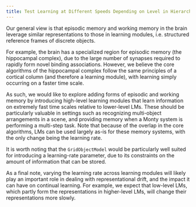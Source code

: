 ```yaml
---
title: Test Learning at Different Speeds Depending on Level in Hierarchy
---
```


Our general view is that episodic memory and working memory in the brain leverage similar representations to those in learning modules, i.e. structured reference frames of discrete objects.

For example, the brain has a specialized region for episodic memory (the hippocampal complex), due to the large number of synapses required to rapidly form novel binding associations. However, we believe the core algorithms of the hippocampal complex follow the same principles of a cortical column (and therefore a learning module), with learning simply occurring on a faster time scale.

As such, we would like to explore adding forms of episodic and working memory by introducing high-level learning modules that learn information on extremely fast time scales relative to lower-level LMs. These should be particularly valuable in settings such as recognizing multi-object arrangements in a scene, and providing memory when a Monty system is performing a multi-step task. Note that because of the overlap in the core algorithms, LMs can be used largely as-is for these memory systems, with the only change being the learning rate.

It is worth noting that the `GridObjectModel` would be particularly well suited for introducing a learning-rate parameter, due to its constraints on the amount of information that can be stored.

As a final note, varying the learning rate across learning modules will likely play an important role in dealing with representational drift, and the impact it can have on continual learning. For example, we expect that low-level LMs, which partly form the representations in higher-level LMs, will change their representations more slowly.